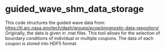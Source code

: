 # guided_wave_shm_data_storage
This code structures the guided wave data from: https://ti.arc.nasa.gov/tech/dash/groups/pcoe/prognostic-data-repository/ Originally, the data is given in .mat files. This tool allows for the selection of boundary conditions of individual or multiple coupons. The data of each coupon is stored into HDF5 format.
